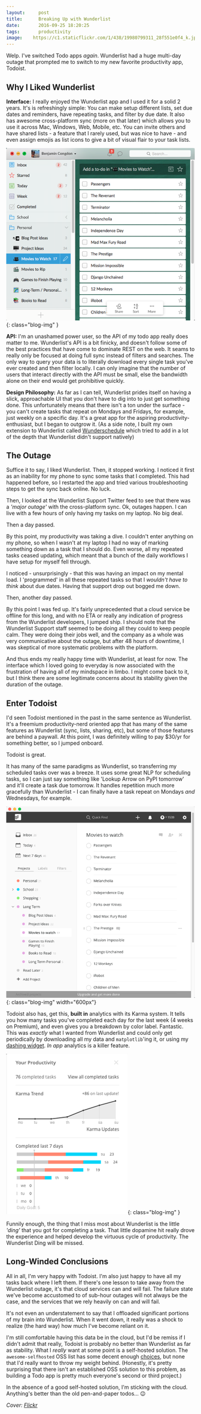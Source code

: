 ```yaml
---
layout:     post
title:      Breaking Up with Wunderlist
date:       2016-09-25 18:20:25
tags:       productivity
image: 	  https://c1.staticflickr.com/1/438/19980799311_28f551e0f4_k.jpg
---
```


Welp. I've switched Todo apps *again*. Wunderlist had a huge multi-day outage that prompted me to switch to my new favorite productivity app, Todoist.<!--break-->

## Why I Liked Wunderlist

**Interface:** I really enjoyed the Wunderlist app and I used it for a solid 2 years. It's is refreshingly simple: You can make setup different lists, set due dates and reminders, have repeating tasks, and filter by due date. It also has awesome cross-platform sync (more on that later) which allows you to use it across Mac, Windows, Web, Mobile, etc. You can invite others and have shared lists - a feature that I rarely used, but was nice to have - and even assign emojis as list icons to give a bit of visual flair to your task lists.

![Wunderlist Interface](/img/wunderlist-breaking-up/wunderlist.png){: class="blog-img" }

**API:** I'm an unashamed power user, so the API of my todo app really does matter to me. Wunderlist's API is a bit finicky, and doesn't follow some of the best practices that have come to dominate REST on the web. It seams to really only be focused at doing full sync instead of filters and searches. The only way to query your data is to literally download every single task you've ever created and then filter locally. I can only imagine that the number of users that interact directly with the API must be small, else the bandwidth alone on their end would get prohibitive quickly.

**Design Philosophy:** As far as I can tell, Wunderlist prides itself on having a slick, approachable UI that you don't have to dig into to just get something done. This unfortunately means that there isn't a ton under the surface - you can't create tasks that repeat on Mondays and Fridays, for example, just weekly on a specific day. It's a great app for the aspiring productivity-enthusiast, but I began to outgrow it. (As a side note, I built my own extension to Wunderlist called [Wunderschedule](https://github.com/bcongdon/WunderSchedule) which tried to add in a lot of the depth that Wunderlist didn't support natively)

## The Outage

Suffice it to say, I liked Wunderlist. Then, it stopped working. I noticed it first as an inability for my phone to sync some tasks that I completed. This had happened before, so I restarted the app and tried various troubleshooting steps to get the sync back online. No luck.

Then, I looked at the Wunderlist Support Twitter feed to see that there was a *'major outage'* with the cross-platform sync. Ok, outages happen. I can live with a few hours of only having my tasks on my laptop. No big deal.

Then a day passed.

By this point, my productivity was taking a dive. I couldn't enter anything on my phone, so when I wasn't at my laptop I had no way of marking something down as a task that I should do. Even worse, all my repeated tasks ceased updating, which meant that a bunch of the daily workflows I have setup for myself fell through.

I noticed - unsurprisingly - that this was having an impact on my mental load. I 'programmed' in all these repeated tasks so that I *wouldn't have to think* about due dates. Having that support drop out bogged me down.

Then, another day passed.

By this point I was fed up. It's fairly unprecedented that a cloud service be offline for this long, and with no ETA or really any indication of progress from the Wunderlist developers, I jumped ship.
I should note that the Wunderlist Support staff seemed to be doing all they could to keep people calm. They were doing their jobs well, and the company as a whole was very communicative about the outage, but after 48 hours of downtime, I was skeptical of more systematic problems with the platform.

And thus ends my really happy time with Wunderlist, at least for now. The interface which I loved going to everyday is now associated with the frustration of having all of my mindspace in limbo. I might come back to it, but I think there are some legitimate concerns about its stability given the duration of the outage.

## Enter Todoist

I'd seen Todoist mentioned in the past in the same sentence as Wunderlist. It's a freemium productivity-nerd oriented app that has many of the same features as Wunderlist (sync, lists, sharing, etc), but some of those features are behind a paywall. At this point, I was definitely willing to pay $30/yr for something better, so I jumped onboard.

Todoist is great.

It has many of the same paradigms as Wunderlist, so transferring my scheduled tasks over was a breeze. It uses some great NLP for scheduling tasks, so I can just say something like 'Lookup Arrow on PyPI tomorrow' and it'll create a task due tomorrow. It handles repetition much more gracefully than Wunderlist - I can finally have a task repeat on Mondays *and* Wednesdays, for example.

![Todoist Interface](/img/wunderlist-breaking-up/todoist.png){: class="blog-img" width="600px"}

Todoist also has, get this, **built in** analytics with its Karma system. It tells you how many tasks you've completed each day for the last week (4 weeks on Premium), and even gives you a breakdown by color label. Fantastic. This was *exactly* what I wanted from Wunderlist and could only get periodically by downloading all my data and `matplotlib`'ing it, or using my [dashing widget](https://github.com/bcongdon/dashing-wunderlist-stats). *In app* analytics is a killer feature.

![Todoist Karma](/img/wunderlist-breaking-up/todoist-karma.png){: class="blog-img" }

Funnily enough, the thing that I miss most about Wunderlist is the little *'ding'* that you got for completing a task. That little dopamine hit really drove the experience and helped develop the virtuous cycle of productivity. The Wunderlist Ding will be missed.

## Long-Winded Conclusions

All in all, I'm very happy with Todoist. I'm also just happy to have all my tasks back where I left them. If there's one lesson to take away from the Wunderlist outage, it's that cloud services can and will fail. The failure state we've become accustomed to of sub-hour outages will not always be the case, and the services that we rely heavily on can and will fail.

It's not even an understatement to say that I offloaded significant portions of my brain into Wunderlist. When it went down, it really was a shock to realize (the hard way) how much I've become reliant on it.

I'm still comfortable having this data be in the cloud, but I'd be remiss if I didn't admit that really, Todoist is probably no better than Wunderlist as far as stability. What I *really* want at some point is a self-hosted solution. The `awesome-selfhosted` OSS list has some decent enough [choices](https://github.com/Kickball/awesome-selfhosted#task-managementto-do-lists), but none that I'd really want to throw my weight behind. (Honestly, it's pretty surprising that there isn't an established OSS solution to this problem, as building a Todo app is pretty much everyone's second or third project.)

In the absence of a good self-hosted solution, I'm sticking with the cloud. Anything's better than the old pen-and-paper todos... 😉

*Cover: [Flickr](https://www.flickr.com/photos/carloszgz/19980799311/in/pool-publicdomain/)*
